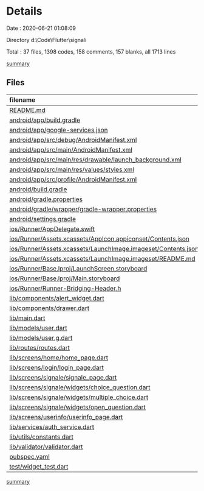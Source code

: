 # Details

Date : 2020-06-21 01:08:09

Directory d:\Code\Flutter\signali

Total : 37 files,  1398 codes, 158 comments, 157 blanks, all 1713 lines

[summary](results.md)

## Files
| filename | language | code | comment | blank | total |
| :--- | :--- | ---: | ---: | ---: | ---: |
| [README.md](/README.md) | Markdown | 10 | 0 | 7 | 17 |
| [android/app/build.gradle](/android/app/build.gradle) | Groovy | 53 | 3 | 12 | 68 |
| [android/app/google-services.json](/android/app/google-services.json) | JSON | 48 | 0 | 0 | 48 |
| [android/app/src/debug/AndroidManifest.xml](/android/app/src/debug/AndroidManifest.xml) | XML | 4 | 3 | 1 | 8 |
| [android/app/src/main/AndroidManifest.xml](/android/app/src/main/AndroidManifest.xml) | XML | 36 | 11 | 1 | 48 |
| [android/app/src/main/res/drawable/launch_background.xml](/android/app/src/main/res/drawable/launch_background.xml) | XML | 4 | 7 | 2 | 13 |
| [android/app/src/main/res/values/styles.xml](/android/app/src/main/res/values/styles.xml) | XML | 9 | 9 | 1 | 19 |
| [android/app/src/profile/AndroidManifest.xml](/android/app/src/profile/AndroidManifest.xml) | XML | 4 | 3 | 1 | 8 |
| [android/build.gradle](/android/build.gradle) | Groovy | 28 | 0 | 5 | 33 |
| [android/gradle.properties](/android/gradle.properties) | Properties | 4 | 0 | 1 | 5 |
| [android/gradle/wrapper/gradle-wrapper.properties](/android/gradle/wrapper/gradle-wrapper.properties) | Properties | 5 | 1 | 1 | 7 |
| [android/settings.gradle](/android/settings.gradle) | Groovy | 12 | 11 | 8 | 31 |
| [ios/Runner/AppDelegate.swift](/ios/Runner/AppDelegate.swift) | Swift | 14 | 0 | 2 | 16 |
| [ios/Runner/Assets.xcassets/AppIcon.appiconset/Contents.json](/ios/Runner/Assets.xcassets/AppIcon.appiconset/Contents.json) | JSON | 122 | 0 | 1 | 123 |
| [ios/Runner/Assets.xcassets/LaunchImage.imageset/Contents.json](/ios/Runner/Assets.xcassets/LaunchImage.imageset/Contents.json) | JSON | 23 | 0 | 1 | 24 |
| [ios/Runner/Assets.xcassets/LaunchImage.imageset/README.md](/ios/Runner/Assets.xcassets/LaunchImage.imageset/README.md) | Markdown | 3 | 0 | 2 | 5 |
| [ios/Runner/Base.lproj/LaunchScreen.storyboard](/ios/Runner/Base.lproj/LaunchScreen.storyboard) | XML | 36 | 1 | 1 | 38 |
| [ios/Runner/Base.lproj/Main.storyboard](/ios/Runner/Base.lproj/Main.storyboard) | XML | 25 | 1 | 1 | 27 |
| [ios/Runner/Runner-Bridging-Header.h](/ios/Runner/Runner-Bridging-Header.h) | C++ | 1 | 0 | 1 | 2 |
| [lib/components/alert_widget.dart](/lib/components/alert_widget.dart) | Dart | 38 | 2 | 3 | 43 |
| [lib/components/drawer.dart](/lib/components/drawer.dart) | Dart | 13 | 0 | 1 | 14 |
| [lib/main.dart](/lib/main.dart) | Dart | 15 | 0 | 3 | 18 |
| [lib/models/user.dart](/lib/models/user.dart) | Dart | 21 | 3 | 9 | 33 |
| [lib/models/user.g.dart](/lib/models/user.g.dart) | Dart | 15 | 4 | 5 | 24 |
| [lib/routes/routes.dart](/lib/routes/routes.dart) | Dart | 21 | 0 | 2 | 23 |
| [lib/screens/home/home_page.dart](/lib/screens/home/home_page.dart) | Dart | 75 | 3 | 7 | 85 |
| [lib/screens/login/login_page.dart](/lib/screens/login/login_page.dart) | Dart | 189 | 10 | 9 | 208 |
| [lib/screens/signale/signale_page.dart](/lib/screens/signale/signale_page.dart) | Dart | 135 | 7 | 7 | 149 |
| [lib/screens/signale/widgets/choice_question.dart](/lib/screens/signale/widgets/choice_question.dart) | Dart | 65 | 0 | 7 | 72 |
| [lib/screens/signale/widgets/multiple_choice.dart](/lib/screens/signale/widgets/multiple_choice.dart) | Dart | 47 | 0 | 7 | 54 |
| [lib/screens/signale/widgets/open_question.dart](/lib/screens/signale/widgets/open_question.dart) | Dart | 34 | 0 | 5 | 39 |
| [lib/screens/userinfo/userinfo_page.dart](/lib/screens/userinfo/userinfo_page.dart) | Dart | 92 | 0 | 4 | 96 |
| [lib/services/auth_service.dart](/lib/services/auth_service.dart) | Dart | 69 | 7 | 9 | 85 |
| [lib/utils/constants.dart](/lib/utils/constants.dart) | Dart | 79 | 7 | 7 | 93 |
| [lib/validator/validator.dart](/lib/validator/validator.dart) | Dart | 20 | 2 | 3 | 25 |
| [pubspec.yaml](/pubspec.yaml) | YAML | 29 | 39 | 13 | 81 |
| [test/widget_test.dart](/test/widget_test.dart) | Dart | 0 | 24 | 7 | 31 |

[summary](results.md)